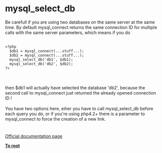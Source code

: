 # mysql_select_db



Be carefull if you are using two databases on the same server at the same time.  By default mysql_connect returns the same connection ID for multiple calls with the same server parameters, which means if you do <br><br>

```
<?php
  $db1 = mysql_connect(...stuff...);
  $db2 = mysql_connect(...stuff...);
  mysql_select_db('db1', $db1);
  mysql_select_db('db2', $db2); 
?>
```
<br><br>then $db1 will actually have selected the database &apos;db2&apos;, because the second call to mysql_connect just returned the already opened connection ID !<br><br>You have two options here, eiher you have to call mysql_select_db before each query you do, or if you&apos;re using php4.2+ there is a parameter to mysql_connect to force the creation of a new link.  

#

[Official documentation page](https://www.php.net/manual/en/function.mysql-select-db.php)

**[To root](/README.md)**